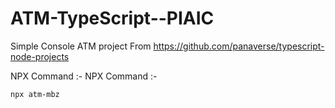 # ATM-TypeScript--PIAIC
Simple Console ATM project
From https://github.com/panaverse/typescript-node-projects

NPX Command :- 
NPX Command :-
```sh
npx atm-mbz
```


